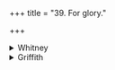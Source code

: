 +++
title = "39. For glory."

+++

<details><summary>Whitney</summary>

### Comment
Found also in Pāipp. xix. Used by Kāuś. always in connection with hymn 38: see under that hymn.


### Translations
Translated: Ludwig, p. 240; Florenz, 299 or 51; Griffith, i. 265; Bloomfield, 117, 478.
</details>

<details><summary>Griffith</summary>

A priest's prayer for power and glory
</details>
